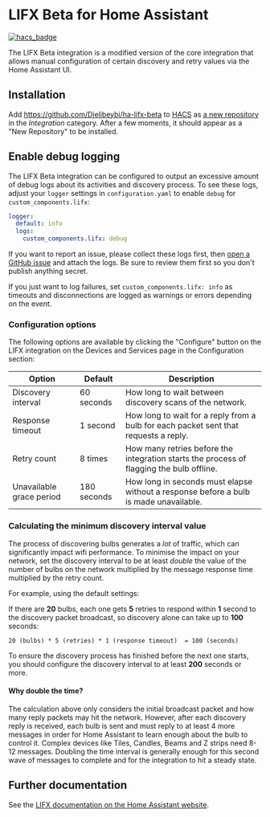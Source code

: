 # LIFX Beta for Home Assistant

[![hacs_badge](https://img.shields.io/badge/HACS-Custom-41BDF5.svg?style=for-the-badge)](https://github.com/hacs/integration)

The LIFX Beta integration is a modified version of the core integration that allows manual configuration of certain discovery and retry values via the Home Assistant UI.

## Installation

Add <https://github.com/Djelibeybi/ha-lifx-beta> to [HACS](https://hacs.xyz) as
[a new repository](https://hacs.xyz/docs/navigation/stores) in the _Integration_
category. After a few moments, it should appear as a "New Repository" to be
installed.

## Enable debug logging

The LIFX Beta integration can be configured to output an excessive amount of debug logs about its activities and discovery process. To see these logs, adjust your `logger` settings in `configuration.yaml` to enable `debug` for `custom_components.lifx`:

```yaml
logger:
  default: info
  logs:
    custom_components.lifx: debug
```

If you want to report an issue, please collect these logs first, then [open a GitHub issue](https://github.com/Djelibeybi/ha-lifx-beta/issues) and attach the logs. Be sure to review them first so you don't publish anything secret.

If you just want to log failures, set `custom_components.lifx: info` as timeouts and disconnections are logged as warnings or errors depending on the event.

### Configuration options

The following options are available by clicking the "Configure" button on the LIFX integration on the Devices and Services page in the Configuration section:

| Option                   | Default     | Description                                                                              |
| ------------------------ | ----------- | ---------------------------------------------------------------------------------------- |
| Discovery interval       | 60 seconds  | How long to wait between discovery scans of the network.                                 |
| Response timeout         | 1 second    | How long to wait for a reply from a bulb for each packet sent that requests a reply.     |
| Retry count              | 8 times     | How many retries before the integration starts the process of flagging the bulb offline. |
| Unavailable grace period | 180 seconds | How long in seconds must elapse without a response before a bulb is made unavailable.    |

### Calculating the minimum discovery interval value

The process of discovering bulbs generates a _lot_ of traffic, which can significantly impact wifi performance. To minimise the impact on your network, set the discovery interval to be at least _double_ the value of the number of bulbs on the network multiplied by the message response time multiplied by the retry count.

For example, using the default settings:

If there are **20** bulbs, each one gets **5** retries to respond within **1** second to the discovery packet broadcast, so discovery alone can take up to **100** seconds:

```plain
20 (bulbs) * 5 (retries) * 1 (response timeout)  = 100 (seconds)
```

To ensure the discovery process has finished before the next one starts, you should configure the discovery interval to at least **200** seconds or more.

#### Why double the time?

The calculation above only considers the initial broadcast packet and how many reply packets may hit the network. However, after each discovery reply is received, each bulb is sent and must reply to at least 4 more messages in order for Home Assistant to learn enough about the bulb to control it. Complex devices like Tiles, Candles, Beams and Z strips need 8-12 messages. Doubling the time interval is generally enough for this second wave of messages to complete and for the integration to hit a steady state.

## Further documentation

See the [LIFX documentation on the Home Assistant website](https://www.home-assistant.io/integrations/lifx).

